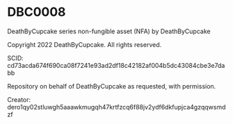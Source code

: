 # DBC0008
DeathByCupcake series non-fungible asset (NFA) by DeathByCupcake

Copyright 2022 DeathByCupcake. All rights reserved.

SCID: cd73acda674f690ca08f7241e93ad2df18c42182af004b5dc43084cbe3e7dabb

Repository on behalf of DeathByCupcake as requested, with permission.

Creator: dero1qy02stluwgh5aaawkmugqh47krtfzcq6f88jv2ydf6dkfupjca4gzqqwsmdzf

